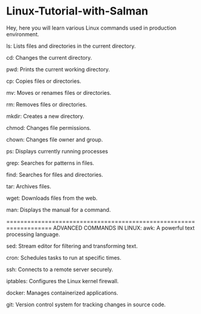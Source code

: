 # Linux-Tutorial-with-Salman
Hey, here you will learn various Linux commands used in production environment.
<BASIC COMMANDS>

ls: Lists files and directories in the current directory.


cd: Changes the current directory.


pwd: Prints the current working directory.


cp: Copies files or directories.


mv: Moves or renames files or directories.


rm: Removes files or directories.


mkdir: Creates a new directory.


chmod: Changes file permissions.


chown: Changes file owner and group.


ps: Displays currently running processes


grep: Searches for patterns in files.


find: Searches for files and directories.


tar: Archives files.


wget: Downloads files from the web.


man: Displays the manual for a command.

===================================================================
ADVANCED COMMANDS IN LINUX:
awk: A powerful text processing language.


sed: Stream editor for filtering and transforming text.


cron: Schedules tasks to run at specific times.


ssh: Connects to a remote server securely.


iptables: Configures the Linux kernel firewall.


docker: Manages containerized applications.


git: Version control system for tracking changes in source code.

